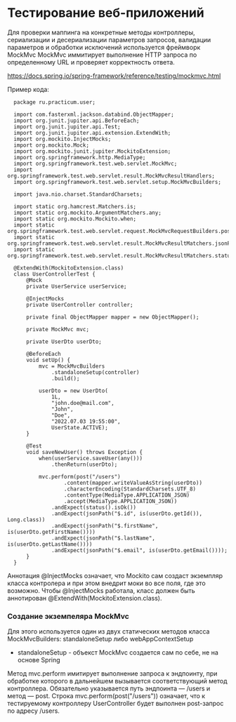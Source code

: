 # Тестирование веб-приложений
Для проверки маппинга на конкретные методы контроллеры, сериализации и десериализации параметров запросов, валидации параметров и обработки исключений используется фреймворк MockMvc
MockMvc иммитирует выполнение HTTP запроса по определенному URL и проверяет корректность ответа.

<https://docs.spring.io/spring-framework/reference/testing/mockmvc.html>

Пример кода:
```
  package ru.practicum.user;
  
  import com.fasterxml.jackson.databind.ObjectMapper;
  import org.junit.jupiter.api.BeforeEach;
  import org.junit.jupiter.api.Test;
  import org.junit.jupiter.api.extension.ExtendWith;
  import org.mockito.InjectMocks;
  import org.mockito.Mock;
  import org.mockito.junit.jupiter.MockitoExtension;
  import org.springframework.http.MediaType;
  import org.springframework.test.web.servlet.MockMvc;
  import org.springframework.test.web.servlet.result.MockMvcResultHandlers;
  import org.springframework.test.web.servlet.setup.MockMvcBuilders;
  
  import java.nio.charset.StandardCharsets;
  
  import static org.hamcrest.Matchers.is;
  import static org.mockito.ArgumentMatchers.any;
  import static org.mockito.Mockito.when;
  import static org.springframework.test.web.servlet.request.MockMvcRequestBuilders.post;
  import static org.springframework.test.web.servlet.result.MockMvcResultMatchers.jsonPath;
  import static org.springframework.test.web.servlet.result.MockMvcResultMatchers.status;
  
  @ExtendWith(MockitoExtension.class)
  class UserControllerTest {
      @Mock 
      private UserService userService;
  
      @InjectMocks 
      private UserController controller;
  
      private final ObjectMapper mapper = new ObjectMapper();
  
      private MockMvc mvc;
  
      private UserDto userDto;
  
      @BeforeEach
      void setUp() {
          mvc = MockMvcBuilders
              .standaloneSetup(controller)
              .build();
  
          userDto = new UserDto(
              1L,
              "john.doe@mail.com",
              "John",
              "Doe",
              "2022.07.03 19:55:00",
              UserState.ACTIVE);
      }
  
      @Test
      void saveNewUser() throws Exception {
          when(userService.saveUser(any()))
              .thenReturn(userDto);
  
          mvc.perform(post("/users")
                  .content(mapper.writeValueAsString(userDto))
                  .characterEncoding(StandardCharsets.UTF_8)
                  .contentType(MediaType.APPLICATION_JSON)
                  .accept(MediaType.APPLICATION_JSON))
              .andExpect(status().isOk())
              .andExpect(jsonPath("$.id", is(userDto.getId()), Long.class))
              .andExpect(jsonPath("$.firstName", is(userDto.getFirstName())))
              .andExpect(jsonPath("$.lastName", is(userDto.getLastName())))
              .andExpect(jsonPath("$.email", is(userDto.getEmail())));
      }
  }
```

Аннотация @InjectMocks означает, что Mockito сам создаст экземпляр класса контролера и при этом внедрит моки во все поля, где это возможно.
Чтобы @InjectMocks работала, класс должен быть аннотирован @ExtendWith(MockitoExtension.class).

### Создание экземпеляра MockMvc 
Для этого используется один из двух статических методов класса MockMvcBuilders: standaloneSetup либо webAppContextSetup

- standaloneSetup - объекст MockMvc создается сам по себе, не на основе Spring  

Метод  mvc.perform имитирует выполнение запроса к эндпоинту, при обработке которого в дальнейшем вызывается соответствующий метод контроллера. Обязательно указывается путь эндпоинта — /users и метод — post. Строка mvc.perform(post("/users"))  означает, что к тестируемому контроллеру UserController будет выполнен post-запрос по адресу /users.
